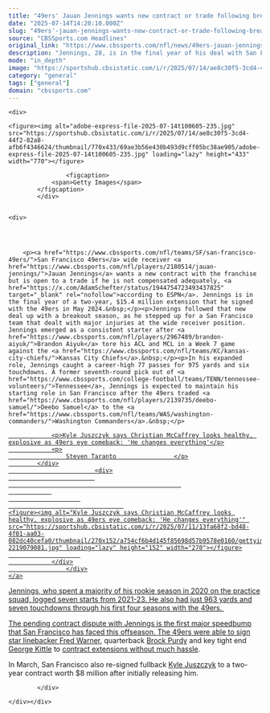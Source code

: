 ```yaml
---
title: "49ers' Jauan Jennings wants new contract or trade following breakout 2024 season, per report"
date: "2025-07-14T14:20:10.000Z"
slug: "49ers'-jauan-jennings-wants-new-contract-or-trade-following-breakout-2024-season-per-report"
source: "CBSSports.com Headlines"
original_link: "https://www.cbssports.com/nfl/news/49ers-jauan-jennings-wants-new-contract-or-trade-following-breakout-2024-season-per-report/"
description: "Jennings, 28, is in the final year of his deal with San Francisco"
mode: "in_depth"
image: "https://sportshub.cbsistatic.com/i/r/2025/07/14/ae8c30f5-3cd4-44f2-82a8-afb6f4346624/thumbnail/1200x675/cad94b12141d21edc5cb1f6ffd92335b/adobe-express-file-2025-07-14t100605-235.jpg"
category: "general"
tags: ["general"]
domain: "cbssports.com"
---
```

<div id="readability-page-1" class="page"><div id="Article-body">
        
    
        
                
    <div>
                            
    <figure><img alt="adobe-express-file-2025-07-14t100605-235.jpg" src="https://sportshub.cbsistatic.com/i/r/2025/07/14/ae8c30f5-3cd4-44f2-82a8-afb6f4346624/thumbnail/770x433/69ae3b56e430b493d9cff05bc38ae905/adobe-express-file-2025-07-14t100605-235.jpg" loading="lazy" height="433" width="770"></figure>
        
                    <figcaption>
                <span>Getty Images</span>
            </figcaption>
            </div>

    
    <div>
        
        
                            
                
        <p><a href="https://www.cbssports.com/nfl/teams/SF/san-francisco-49ers/">San Francisco 49ers</a> wide receiver <a href="https://www.cbssports.com/nfl/players/2180514/jauan-jennings/">Jauan Jennings</a> wants a new contract with the franchise but is open to a trade if he is not compensated adequately, <a href="https://x.com/AdamSchefter/status/1944754723493437825" target="_blank" rel="nofollow">according to ESPN</a>. Jennings is in the final year of a two-year, $15.4 million extension that he signed with the 49ers in May 2024.&nbsp;</p><p>Jennings followed that new deal up with a breakout season, as he stepped up for a San Francisco team that dealt with major injuries at the wide receiver position. Jennings emerged as a consistent starter after <a href="https://www.cbssports.com/nfl/players/2967489/brandon-aiyuk/">Brandon Aiyuk</a> tore his ACL and MCL in a Week 7 game against the <a href="https://www.cbssports.com/nfl/teams/KC/kansas-city-chiefs/">Kansas City Chiefs</a>.&nbsp;</p><p>In his expanded role, Jennings caught a career-high 77 passes for 975 yards and six touchdowns. A former seventh-round pick out of <a href="https://www.cbssports.com/college-football/teams/TENN/tennessee-volunteers/">Tennessee</a>, Jennings is expected to maintain his starting role in San Francisco after the 49ers traded <a href="https://www.cbssports.com/nfl/players/2139735/deebo-samuel/">Deebo Samuel</a> to the <a href="https://www.cbssports.com/nfl/teams/WAS/washington-commanders/">Washington Commanders</a>.&nbsp;</p>
        

<a href="https://www.cbssports.com/nfl/news/kyle-juszczyk-says-christian-mccaffrey-looks-healthy-explosive-as-49ers-eye-comeback-he-changes-everything/" target="_blank">
        <div>
            <div>
                
                <p>Kyle Juszczyk says Christian McCaffrey looks healthy, explosive as 49ers eye comeback: 'He changes everything'</p>
                <p>
                    Steven Taranto                </p>
            </div>
                            <div>
                            
                                                    
                
                        
                                    
    <figure><img alt="Kyle Juszczyk says Christian McCaffrey looks healthy, explosive as 49ers eye comeback: 'He changes everything'" src="https://sportshub.cbsistatic.com/i/r/2025/07/11/13fa68f2-bd48-4f01-aa03-082dc40cefa0/thumbnail/270x152/a754cf6b4d145f85698d57b9578e0160/gettyimages-2219079081.jpg" loading="lazy" height="152" width="270"></figure>
                        
                </div>
                    </div>
    </a>
<p>Jennings, who spent a majority of his rookie season in 2020 on the practice squad, logged seven starts from 2021-23. He also had just 963 yards and seven touchdowns through his first four seasons with the 49ers.&nbsp;</p><p>The pending contract dispute with Jennings is the first major speedbump that San Francisco has faced this offseason. The 49ers were able to sign star linebacker <a href="https://www.cbssports.com/nfl/players/2142098/fred-warner/">Fred Warner</a>, quarterback <a href="https://www.cbssports.com/nfl/players/2961306/brock-purdy/">Brock Purdy</a> and key tight end <a href="https://www.cbssports.com/nfl/players/2818265/george-kittle/">George Kittle</a> to <span><a href="https://www.cbssports.com/nfl/news/49ers-get-a-for-fred-warner-contract-extension-but-how-do-rest-of-splashy-offseason-moves-grade-out/" target="_blank">contract extensions without much hassle</a></span>.&nbsp;</p>
        

<p>In March, San Francisco also re-signed fullback <a href="https://www.cbssports.com/nfl/players/1683145/kyle-juszczyk/">Kyle Juszczyk</a> to a two-year contract worth $8 million after initially releasing him.&nbsp;</p>


        
            </div>

    </div></div>